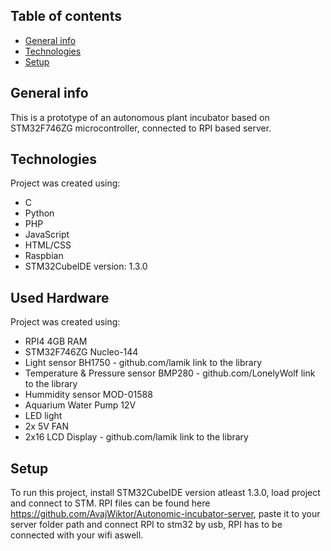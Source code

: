 ## Table of contents
* [General info](#general-info)
* [Technologies](#technologies)
* [Setup](#setup)

## General info
This is a prototype of an autonomous plant incubator based on STM32F746ZG microcontroller, connected to RPI based server.
	
## Technologies
Project was created using:
* C
* Python
* PHP
* JavaScript
* HTML/CSS
* Raspbian
* STM32CubeIDE version: 1.3.0

## Used Hardware
Project was created using:
* RPI4 4GB RAM
* STM32F746ZG Nucleo-144
* Light sensor BH1750 - github.com/lamik  link to the library
* Temperature & Pressure sensor BMP280 -  github.com/LonelyWolf  link to the library
* Hummidity sensor MOD-01588
* Aquarium Water Pump 12V
* LED light 
* 2x 5V FAN
* 2x16 LCD Display - github.com/lamik  link to the library
	
## Setup
To run this project, install STM32CubeIDE version atleast 1.3.0, load project and connect to STM.
RPI files can be found here https://github.com/AvajWiktor/Autonomic-incubator-server, paste it to your server folder path and connect RPI to stm32 by usb, RPI has to be connected with your wifi aswell.
